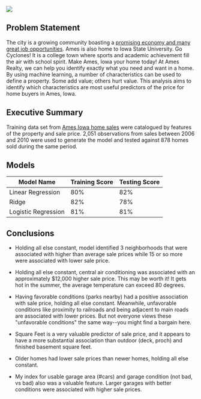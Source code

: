 ![](https://hosting.photobucket.com/images/p734/sosan4/welcome-ames-iowa.png)   


## Problem Statement 
The city is a growing community boasting a [promising  economy and many great job opportunities](https://www.amestrib.com/story/news/2020/10/16/ames-ranked-top-15-places-live/3678012001/). Ames is also home to Iowa State University. Go Cyclones! It is a college town where sports and academic achievement fill the air with school spirit. Make Ames, Iowa your home today! At Ames Realty, we can help you identify exactly what you need and want in a home. By using machine learning, a number of characteristics can be used to define a property. Some add value; others hurt value. This analysis aims to identify which characteristics are most useful predictors of the price for home buyers in Ames, Iowa. 


## Executive Summary

Training data set from [Ames,Iowa home sales](http://jse.amstat.org/v19n3/decock/DataDocumentation.txt) were catalogued by features of the property and sale price. 2,051 observations from sales between 2006 and 2010 were used to generate the model and tested against 878 homes sold during the same period.


## Models 
Model Name | Training Score | Testing Score
-|-|-
Linear Regression|80%|82%
Ridge|82%|78%
Logistic Regression|81%|81%


## Conclusions

* Holding all else constant, model identified 3 neighborhoods that were associated with higher than average sale prices while 15 or so more were associated with lower sale price.

* Holding all else constant, central air conditioning was associated with an approximately $12,000 higher sale price. This may be worth it! It gets hot in the summer, the average temperature can exceed 80 degrees.

* Having favorable conditions (parks nearby) had a positive association with sale price, holding all else constant. Meanwhile, unfavorable conditions like proximity to railroads and being adjacent to main roads are associated with lower prices. But not everyone views these "unfavorable conditions" the same way--you might find a bargain here. 

* Square Feet is a very valuable predictor of sale price, and it appears to have a more substantial association than outdoor (deck, proch) and finished basement square feet.

* Older homes had lower sale prices than newer homes, holding all else constant.

* My index for usable garage area (#cars) and garage condition (not bad, vs bad) also was a valuable feature. Larger garages with better conditions were associated with higher sale prices.

